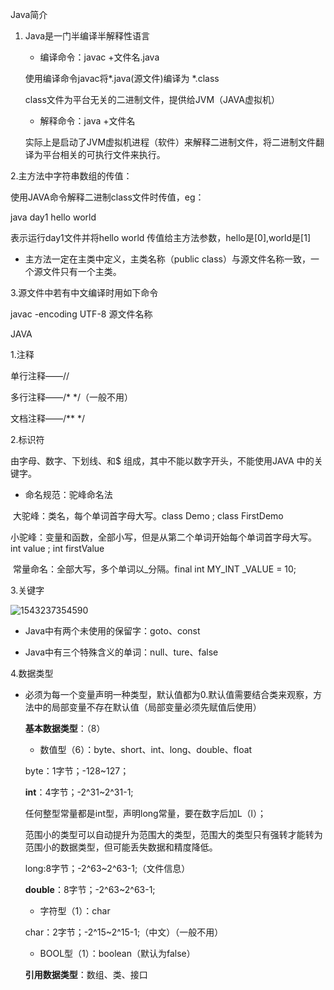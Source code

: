 Java简介

1. Java是一门半编译半解释性语言

   - 编译命令：javac +文件名.java

   使用编译命令javac将*.java(源文件)编译为 *.class

   class文件为平台无关的二进制文件，提供给JVM（JAVA虚拟机）

   - 解释命令：java +文件名

   实际上是启动了JVM虚拟机进程（软件）来解释二进制文件，将二进制文件翻译为平台相关的可执行文件来执行。

2.主方法中字符串数组的传值：

使用JAVA命令解释二进制class文件时传值，eg：

java day1 hello world

表示运行day1文件并将hello world 传值给主方法参数，hello是[0],world是[1]

- 主方法一定在主类中定义，主类名称（public class）与源文件名称一致，一个源文件只有一个主类。

3.源文件中若有中文编译时用如下命令

javac -encoding UTF-8 源文件名称



JAVA

1.注释

单行注释——//

多行注释——/*  */（一般不用）

文档注释——/**   */

2.标识符

由字母、数字、下划线、和$ 组成，其中不能以数字开头，不能使用JAVA 中的关键字。

- 命名规范：驼峰命名法

​    大驼峰：类名，每个单词首字母大写。class Demo ;  class FirstDemo

​    小驼峰：变量和函数，全部小写，但是从第二个单词开始每个单词首字母大写。 int value ; int firstValue

​    常量命名：全部大写，多个单词以_分隔。final int MY_INT _VALUE = 10;

3.关键字

![1543237354590](C:\Users\贺致宁\AppData\Roaming\Typora\typora-user-images\1543237354590.png)

- Java中有两个未使用的保留字：goto、const

- Java中有三个特殊含义的单词：null、ture、false

4.数据类型

- 必须为每一个变量声明一种类型，默认值都为0.默认值需要结合类来观察，方法中的局部变量不存在默认值（局部变量必须先赋值后使用）

  **基本数据类型**：（8）

  - 数值型（6）：byte、short、int、long、double、float

  byte：1字节；-128~127；

  **int**：4字节；-2^31~2^31-1;

   	任何整型常量都是int型，声明long常量，要在数字后加L（l）；

  ​	范围小的类型可以自动提升为范围大的类型，范围大的类型只有强转才能转为范围小的数据类型，但可能丢失数据和精度降低。

  long:8字节；-2^63~2^63-1;（文件信息）

  **double**：8字节；-2^63~2^63-1;

  - 字符型（1）：char

  char：2字节；-2^15~2^15-1;（中文）（一般不用）

  - BOOL型（1）：boolean（默认为false）

  **引用数据类型**：数组、类、接口
